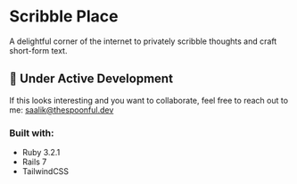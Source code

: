 # Scribble Place

A delightful corner of the internet to privately scribble thoughts and craft short-form text.

## 🚧 Under Active Development

If this looks interesting and you want to collaborate, feel free to reach out to me: saalik@thespoonful.dev

### Built with:

- Ruby 3.2.1
- Rails 7
- TailwindCSS
